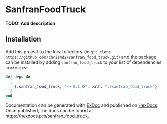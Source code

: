 # SanfranFoodTruck

**TODO: Add description**

## Installation

Add this project to the local directory (ie `git clone https://github.com/chrismd2/sanfran_food_truck.git`) and the package can be installed
by adding `sanfran_food_truck` to your list of dependencies in `mix.exs`:

```elixir
def deps do
  [
    {:sanfran_food_truck, "~> 0.1.0", path: "./sanfran_food_truck"}
  ]
end
```

Documentation can be generated with [ExDoc](https://github.com/elixir-lang/ex_doc)
and published on [HexDocs](https://hexdocs.pm). Once published, the docs can
be found at <https://hexdocs.pm/sanfran_food_truck>.

